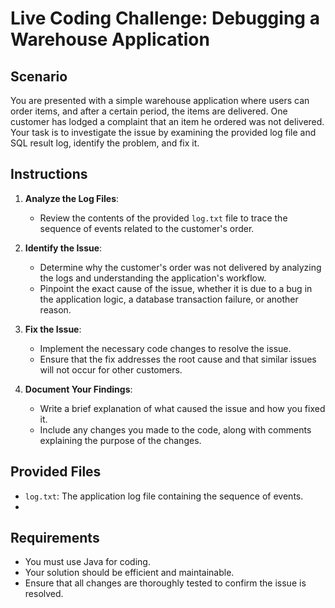 # Live Coding Challenge: Debugging a Warehouse Application

## Scenario

You are presented with a simple warehouse application where users can order items, and after a certain period, the items are delivered. One customer has lodged a complaint that an item he ordered was not delivered. Your task is to investigate the issue by examining the provided log file and SQL result log, identify the problem, and fix it.

## Instructions

1. **Analyze the Log Files**:
    - Review the contents of the provided `log.txt` file to trace the sequence of events related to the customer's order.

2. **Identify the Issue**:
    - Determine why the customer's order was not delivered by analyzing the logs and understanding the application's workflow.
    - Pinpoint the exact cause of the issue, whether it is due to a bug in the application logic, a database transaction failure, or another reason.

3. **Fix the Issue**:
    - Implement the necessary code changes to resolve the issue.
    - Ensure that the fix addresses the root cause and that similar issues will not occur for other customers.

4. **Document Your Findings**:
    - Write a brief explanation of what caused the issue and how you fixed it.
    - Include any changes you made to the code, along with comments explaining the purpose of the changes.

## Provided Files

- `log.txt`: The application log file containing the sequence of events.
- 
## Requirements

- You must use Java for coding.
- Your solution should be efficient and maintainable.
- Ensure that all changes are thoroughly tested to confirm the issue is resolved.
